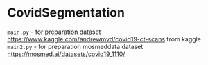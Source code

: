 # CovidSegmentation

`main.py` - for preparation dataset https://www.kaggle.com/andrewmvd/covid19-ct-scans from kaggle
`main2.py` - for preparation mosmeddata dataset https://mosmed.ai/datasets/covid19_1110/
